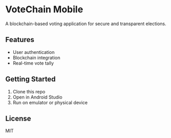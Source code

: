 # VoteChain Mobile

A blockchain-based voting application for secure and transparent elections.

## Features
- User authentication
- Blockchain integration
- Real-time vote tally

## Getting Started
1. Clone this repo
2. Open in Android Studio
3. Run on emulator or physical device

## License
MIT
